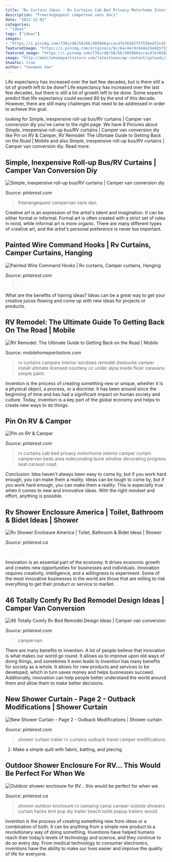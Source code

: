 ```yaml
---
title: "Rv Curtain Ideas - Rv Curtains Cab Bed Privacy Motorhome Interior Camper Curtain Campervan Beds Area Redecorating Bunk Window Decorating Progress Seat Caravan Road"
description: "Freerangequest campervan vans dari"
date: "2022-12-01"
categories:
- "ideas"
tags: ["ideas"]
images:
- "https://i.pinimg.com/736x/d8/58/66/d85866accacd7e36582f5f556edf2cd3--outdoor-shower-enclosure-outdoor-showers.jpg"
featuredImage: "https://i.pinimg.com/originals/9c/64/44/9c644425e6b5f552f5535b745667b3fe.jpg"
featured_image: "https://i.pinimg.com/736x/d8/58/66/d85866accacd7e36582f5f556edf2cd3--outdoor-shower-enclosure-outdoor-showers.jpg"
image: "http://mobilehomepartsstore.com/latestnews/wp-content/uploads/2016/02/camper_curtains.jpg"
ShowToc: true
author: "Yasmeen Von"
---
```



Life expectancy has increased over the last few decades, but is there still a lot of growth left to be done?
Life expectancy has increased over the last few decades, but there is still a lot of growth left to be done. Some experts predict that life expectancy could exceed 80 by the end of this decade. However, there are still many challenges that need to be addressed in order to achieve this goal.

	

		
looking for Simple, inexpensive roll-up bus/RV curtains | Camper van conversion diy you've came to the right page. We have 8 Pictures about Simple, inexpensive roll-up bus/RV curtains | Camper van conversion diy like Pin on RV &amp; Camper, RV Remodel: The Ultimate Guide to Getting Back on the Road | Mobile and also Simple, inexpensive roll-up bus/RV curtains | Camper van conversion diy. Read more:
		
    
## Simple, Inexpensive Roll-up Bus/RV Curtains | Camper Van Conversion Diy

<img loading=lazy src="https://i.pinimg.com/originals/9c/64/44/9c644425e6b5f552f5535b745667b3fe.jpg" onerror="this.onerror=null;this.src='https://tse1.mm.bing.net/th?id=OIP.zDl6F8Wube4WBRMaKZz0SgHaHa&amp;pid=15.1';" alt="Simple, inexpensive roll-up bus/RV curtains | Camper van conversion diy">

_Source: pinterest.com_

>freerangequest campervan vans dari. 

	

Creative art is an expression of the artist's talent and imagination. It can be either formal or informal. Formal art is often created with a strict set of rules in mind, while informal art is more organic. There are many different types of creative art, and the artist's personal preference is never too important.

    
## Painted Wire Command Hooks | Rv Curtains, Camper Curtains, Hanging

<img loading=lazy src="https://i.pinimg.com/736x/24/d0/f8/24d0f80b51f2f286a89c448011633d18.jpg" onerror="this.onerror=null;this.src='https://tse2.mm.bing.net/th?id=OIP.kgcXHxSH2S9_OoPTMH5ugAHaFg&amp;pid=15.1';" alt="Painted Wire Command Hooks | Rv curtains, Camper curtains, Hanging">

_Source: pinterest.com_

>. 

	

What are the benefits of having ideas?
Ideas can be a great way to get your creative juices flowing and come up with new ideas for projects or products.

    
## RV Remodel: The Ultimate Guide To Getting Back On The Road | Mobile

<img loading=lazy src="http://mobilehomepartsstore.com/latestnews/wp-content/uploads/2016/02/camper_curtains.jpg" onerror="this.onerror=null;this.src='https://tse4.mm.bing.net/th?id=OIP.p2R9TGNP7GyIZ981McXajwHaFj&amp;pid=15.1';" alt="RV Remodel: The Ultimate Guide to Getting Back on the Road | Mobile">

_Source: mobilehomepartsstore.com_

>rv curtains campers interior windows remodel dwstucke camper install ultimate licensed courtesy cc under aljoa inside flickr caravans simple paint. 

	

Invention is the process of creating something new or unique, whether it is a physical object, a process, or a doctrine. It has been around since the beginning of time and has had a significant impact on human society and culture. Today, invention is a key part of the global economy and helps to create new ways to do things.

    
## Pin On RV &amp; Camper

<img loading=lazy src="https://i.pinimg.com/736x/ab/e7/d6/abe7d6f46d5fee08f695ca8aaa5851e5.jpg" onerror="this.onerror=null;this.src='https://tse2.mm.bing.net/th?id=OIP.buzZXd9M8IPS3GuTEWo8mAHaFj&amp;pid=15.1';" alt="Pin on RV &amp; Camper">

_Source: pinterest.com_

>rv curtains cab bed privacy motorhome interior camper curtain campervan beds area redecorating bunk window decorating progress seat caravan road. 

	

Conclusion: Idea haven't always been easy to come by, but if you work hard enough, you can make them a reality.
Ideas can be tough to come by, but if you work hard enough, you can make them a reality. This is especially true when it comes to new and innovative ideas. With the right mindset and effort, anything is possible.

    
## Rv Shower Enclosure America | Toilet, Bathroom &amp; Bidet Ideas | Shower

<img loading=lazy src="https://i.pinimg.com/736x/27/4d/53/274d5398b8a0ded99dc100fd4214dcdd--shower-stalls-shower-enclosure.jpg" onerror="this.onerror=null;this.src='https://tse2.mm.bing.net/th?id=OIP.d_aLHTpJREhqyA_36SMgUwHaJ3&amp;pid=15.1';" alt="Rv Shower Enclosure America | Toilet, Bathroom &amp; Bidet Ideas | Shower">

_Source: pinterest.ca_

>. 

	

Innovation is an essential part of the economy. It drives economic growth and creates new opportunities for businesses and individuals. Innovation requires creativity, intelligence, and a willingness to experiment. Some of the most innovative businesses in the world are those that are willing to risk everything to get their product or service to market.

    
## 46 Totally Comfy Rv Bed Remodel Design Ideas | Camper Van Conversion

<img loading=lazy src="https://i.pinimg.com/originals/4d/76/5c/4d765c2b40f5bbbcd4d8255cd556a13f.jpg" onerror="this.onerror=null;this.src='https://tse3.mm.bing.net/th?id=OIP.dOnSxJTmoFX5NSxyhut5bwHaHa&amp;pid=15.1';" alt="46 Totally Comfy Rv Bed Remodel Design Ideas | Camper van conversion">

_Source: pinterest.com_

>campervan. 

	

There are many benefits to invention. A lot of people believe that innovation is what makes our world go round. It allows us to improve upon old ways of doing things, and sometimes it even leads to
Invention has many benefits for society as a whole. It allows for new products and services to be developed, which in turn saves money and helps businesses succeed. Additionally, innovation can help people better understand the world around them and allow them to make better decisions.

    
## New Shower Curtain - Page 2 - Outback Modifications | Shower Curtain

<img loading=lazy src="https://i.pinimg.com/736x/a1/26/63/a126631f02b96c12bf356cc6e6a2c36f--shower-curtains-camper.jpg" onerror="this.onerror=null;this.src='https://tse3.mm.bing.net/th?id=OIP.0knAbZM17Y5Ix8eDBI8BbQHaMY&amp;pid=15.1';" alt="New Shower Curtain - Page 2 - Outback Modifications | Shower curtain">

_Source: pinterest.com_

>shower curtain trailer rv curtains outback travel camper modifications. 

	

2. Make a simple quilt with fabric, batting, and piecing

    
## Outdoor Shower Enclosure For RV... This Would Be Perfect For When We

<img loading=lazy src="https://i.pinimg.com/736x/d8/58/66/d85866accacd7e36582f5f556edf2cd3--outdoor-shower-enclosure-outdoor-showers.jpg" onerror="this.onerror=null;this.src='https://tse1.mm.bing.net/th?id=OIP.L9OFKbvBHh7VHu6W2ZMecwHaJ3&amp;pid=15.1';" alt="Outdoor shower enclosure for RV... this would be perfect for when we">

_Source: pinterest.ca_

>shower outdoor enclosure rv camping camp camper outside showers curtain hacks tent pop diy trailer beach toilet popup trailers would. 

	

Invention is the process of creating something new from ideas or a combination of both. It can be anything from a simple new product to a revolutionary way of doing something. Inventions have helped humans reach their today’s levels of technology and science, and they continue to do so every day. From medical technology to consumer electronics, inventions have the ability to make our lives easier and improve the quality of life for everyone.

